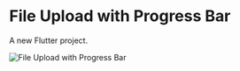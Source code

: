 # File Upload with Progress Bar

A new Flutter project.

![File Upload with Progress Bar](https://github.com/user-attachments/assets/4a0cf115-39be-4757-8bfe-d19311eded8c)
